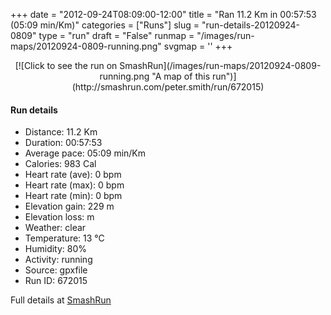 +++
date = "2012-09-24T08:09:00-12:00"
title = "Ran 11.2 Km in 00:57:53 (05:09 min/Km)"
categories = ["Runs"]
slug = "run-details-20120924-0809"
type = "run"
draft = "False"
runmap = "/images/run-maps/20120924-0809-running.png"
svgmap = '<polyline points="93 14, 91 16, 95 18, 99 28, 97 30, 95 34, 95 36, 100 43, 100 46, 99 49, 98 58, 99 64, 100 70, 97 75, 97 78, 94 89, 80 87, 39 78, 28 77, 19 74, 6 59, 2 57, 0 52, 0 38, 1 35, 11 34, 16 32, 46 34, 54 34, 61 33, 62 31, 64 31, 63 30, 64 29, 69 25, 72 21, 76 20, 78 19, 80 16, 80 17, 82 17, 78 13, 80 12, 90 12, 90 11, 91 12, 93 12">'
+++



<!--more-->

<center>
[![Click to see the run on SmashRun](/images/run-maps/20120924-0809-running.png "A map of this run")](http://smashrun.com/peter.smith/run/672015)
</center>

#### Run details

* Distance: 11.2 Km
* Duration: 00:57:53
* Average pace: 05:09 min/Km
* Calories: 983 Cal
* Heart rate (ave): 0 bpm
* Heart rate (max): 0 bpm
* Heart rate (min): 0 bpm
* Elevation gain: 229 m
* Elevation loss:  m
* Weather: clear
* Temperature: 13 &deg;C
* Humidity: 80%
* Activity: running
* Source: gpxfile
* Run ID: 672015

Full details at [SmashRun](http://smashrun.com/peter.smith/run/672015)